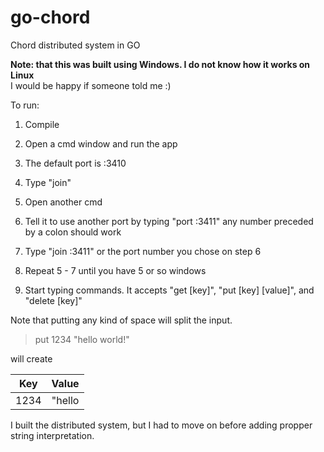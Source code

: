 # go-chord
Chord distributed system in GO

**Note: that this was built using Windows. I do not know how it works on Linux**  
I would be happy if someone told me :)

To run:

1. Compile

2. Open a cmd window and run the app

3. The default port is :3410

4. Type "join"

5. Open another cmd

6. Tell it to use another port by typing "port :3411" any number preceded by a colon should work

7. Type "join :3411" or the port number you chose on step 6

8. Repeat 5 - 7 until you have 5 or so windows

9. Start typing commands. It accepts "get [key]", "put [key] [value]", and "delete [key]"

Note that putting any kind of space will split the input. 

> put 1234 "hello world!" 

will create 

| Key           | Value         |
| ------------- |:-------------:|
| 1234          | "hello        |

I built the distributed system, but I had to move on before adding propper string interpretation. 
